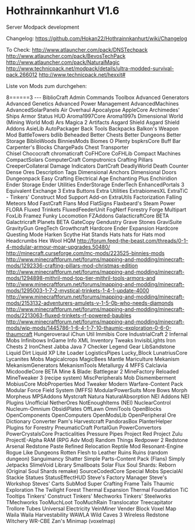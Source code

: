 Hothrainnkanhurt V1.6
================

Server Modpack development

Changelog: https://github.com/Hokan22/Hothrainnkanhurt/wiki/Changelog

To Check:
http://www.atlauncher.com/pack/DNSTechpack
http://www.atlauncher.com/pack/BevosTechPack
http://www.atlauncher.com/pack/NaturalMagic
http://www.technicpack.net/modpack/details/ultra-modded-survival-pack.266012
http://www.technicpack.net/hexxit#

Liste von Mods zum durchgehen:

8======3 --- BiblioCraft
Admin Commands Toolbox
Advanced Generators
Advanced Genetics
Advanced Power Management
AdvancedMachines
AdvancedSolarPanels
Air Overhaul
Apocalypse
AppleCore
Archimedes' Ships
Armor Status HUD
Aroma1997Core
Aroma1997s Dimensional World (Mining World Mod)
Ars Magica 2
Artifacts
Asgard Shield
Asgard Shield Addons
AsieLib
AutoPackager
Back Tools
Backpacks
Balkon's Weapon Mod
BattleTowers
bdlib
Beheaded
Better Chests
Better Dungeons
Better Storage
BiblioWoods
BinniesMods
Biomes O Plenty
bspkrsCore
Buff Bar
Carpenter's Blocks
ChargePads
Chest Transporter	
Chisel
Chococraft
chromaticraft
CoFHCore
CoFHLib
Compact Machines
CompactSolars
ComputerCraft
Computronics
Crafting Pillars
CreeperCollateral
Damage Indicators
DartCraft
DeadlyWorld
Death Counter
Dense Ores
Description Tags
Dimensional Anchors
Dimensional Doors
Dungeonpack
Easy Crafting
Electrical Age
Enchanting Plus
Enchiridion
Ender Storage
Ender Utilities
EnderStorage
EnderTech
EnhancedPortals 3
Equivalent Exchange 3
Extra Buttons
Extra Utilities
ExtrabiomesXL
ExtraTiC - Tinkers' Construct Mod Support Add-on
ExtraUtils
Factorization
Falling Meteors Mod
FastCraft
Flans Mod
FlatSigns
Flaxbeard's Steam Power
FLORA
Fluxed Trinkets
FluxedFeederUnit
FogNerf
Forestry
Forge Multipart
FoxLib
Framez
Funky Locomotion
FZAddons
GalacticraftCore BETA
Galactricraft Planets BETA
GateCopy
Gendustry
Grave Stones
GraviSuite
GravityGun
GregTech
Growthcraft
Hardcore Ender Expansion
Hardcore Questing Mode
Harken Scythe
Hat Stands
Hats
hats for Hats mod
Headcrumbs
Hex Wool
HQM
http://forum.feed-the-beast.com/threads/0-1-4-modular-armour-moar-upgrades.50480/
http://minecraft.curseforge.com/mc-mods/223525-binnies-mods
http://www.minecraftforum.net/forums/mapping-and-modding/minecraft-mods/1292336-crafting-pillars-mod-christmas-edition
http://www.minecraftforum.net/forums/mapping-and-modding/minecraft-mods/1294898-mithril-mod-top-tier-mithril-tools-armors-and
http://www.minecraftforum.net/forums/mapping-and-modding/minecraft-mods/1295003-1-7-2-mystical-trinkets-1-4-1-update-4000
http://www.minecraftforum.net/forums/mapping-and-modding/minecraft-mods/2153132-adventurers-amulets-v-1-5-0b-who-needs-diamonds
http://www.minecraftforum.net/forums/mapping-and-modding/minecraft-mods/2213063-fluxed-trinkets-rf-powered-baubles
http://www.minecraftforum.net/forums/mapping-and-modding/minecraft-mods/wip-mods/1445786-1-6-4-1-7-10-thaumic-exploration-0-6-0-thaumcraft
Hungeroveraul
iChun Util
Immibis Core
IndustrialCraft 2
Infernal Mobs
Infinibows
InGame Info XML
Inventory Tweaks
InvisibLights
Iron Chests 2
IronChest
Jabba
Java 7 Checker
Legend Gear
LibSandstone
Liquid Dirt
Liquid XP
Lite Loader
LogisticsPipes
Lucky_Block
LunatriusCore
Lycanites Mobs
Magicalcrops
MagicBees
Mantle
Mariculture
Mekanism
MekanismGenerators
MekanismTools
Metallurgy 4
MFFS Calclavia
MicdoodleCore BETA
Mine & Blade: Battlegear 2
MineFactory Reloaded
MineTweaker 3 (recipe system)
MiscPeripherals
Mob Dismemberment
MobiusCore
MobProperties
Mod Tweaker
Modern Warfare-Content Pack
Modular Force Field System (MFFS)
ModularPowerSuits
More Bows
Morph
Morpheus
MPSAddons
Mystcraft
Natura
NaturalAbsorption
NEI Addons
NEI Plugins Unofficial
NetherOres
NotEnoughItems (NEI)
NuclearControl
Nucleum-Omnium
ObsidiPlates
OffLawn
OmniTools
OpenBlocks
OpenComponents
OpenComputers
OpenModsLib
OpenPeripheral
Ore Dictionary Converter
Pam's Harvestcraft
PandorasBox
PlanterHelper
Plugins for Forestry
PneumaticCraft
PortalGun
PowerConvertors
PowerCrystalsCore
Practicalities
Pressure Pipes
Project Red
Project Zulu
ProjectE-Alpha
RAM (RPG Adv Mod)
Random Things
Redpower 2
Redstone Arsenal
Redstone Paste
Refined Relocation
Reptile Mod
Resonant-Engine
Rogue Like Dungeons
Rotten Flesh to Leather
Ruins
Ruins (random dungeon)
Sanguimancy
Shatter
Simple Parts-Content Pack (Flans)
Simply Jetpacks
SlimeVoid Library
Smallboats
Solar Flux
Soul Shards: Reborn (Original Soul Shards remake)
SourceCodedCore
Special Mobs
SpecialAI
Stackie
Statues
StatusEffectHUD
Steve's Factory Manager
Steve's Workshop
Steves' Carts
SubMod
Super Crafting Frame
Tails
Thaumic Exploration
The Twilight Forest
Thermal Expansion
Thermal Foundation
TiC Tooltips
Tinkers' Construct
Tinkers' Mechworks
Tinkers' Steelworks
TMechworks
TooMuchLoot
TooMuchRain
Translocator
Treecapitator
Trollore
Tubes
Universal Electricity
VeinMiner
Vender Block
Voxel Map
Waila
Waila Harvestability
WAWLA
Wild Caves 3
Wireless Redstone
Witchery
WR-CBE
Zan's Minimap (voxelmap)

